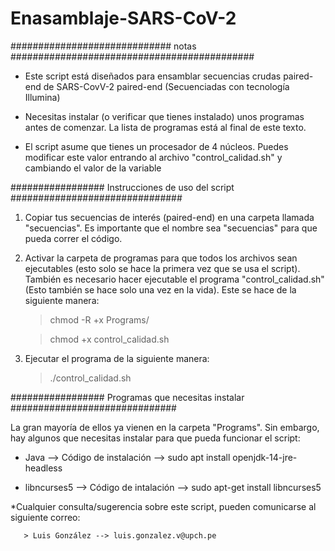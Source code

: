 # Enasamblaje-SARS-CoV-2

############################# notas ############################################

- Este script está diseñados para ensamblar secuencias crudas paired-end de SARS-CovV-2 paired-end (Secuenciadas con tecnología Illumina) 

- Necesitas instalar (o verificar que tienes instalado) unos programas antes de comenzar. La lista de programas está al final de este texto. 

- El script asume que tienes un procesador de 4 núcleos. Puedes modificar este valor entrando al archivo "control_calidad.sh" y cambiando el valor de la variable 

################# Instrucciones de uso del script ###############################

 1. Copiar tus secuencias de interés (paired-end) en una carpeta llamada "secuencias". Es importante que el nombre sea "secuencias" para que pueda correr el código. 

 2. Activar la carpeta de programas para que todos los archivos sean ejecutables (esto solo se hace la primera vez que se usa el script). También es necesario hacer ejecutable el programa "control_calidad.sh" (Esto también se hace solo una vez en la vida). Este se hace de la siguiente manera: 

	> chmod -R +x Programs/
	
	> chmod +x control_calidad.sh
	
 3. Ejecutar el programa de la siguiente manera: 
 
 	> ./control_calidad.sh 

################# Programas que necesitas instalar ##############################

La gran mayoría de ellos ya vienen en la carpeta "Programs". Sin embargo, hay algunos que necesitas instalar para que pueda funcionar el script: 

- Java        --> Código de instalación --> sudo apt install openjdk-14-jre-headless 

- libncurses5 --> Código de intalación --> sudo apt-get install libncurses5

*Cualquier consulta/sugerencia sobre este script, pueden comunicarse al siguiente correo: 

       > Luis González --> luis.gonzalez.v@upch.pe

